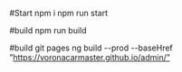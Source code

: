 #Start
npm i
npm run start

#build
npm run build

#build git pages
ng build --prod --baseHref ”https://voronacarmaster.github.io/admin/”
